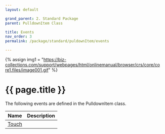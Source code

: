 ```yaml
---
layout: default

grand_parent: 2. Standard Package
parent: PulldownItem Class

title: Events
nav_order: 3
permalink: /package/standard/puldownItem/events

---
```

{% assign img1 = "https://biz-collections.com/support/webpages/html/onlinemanual/browser/crs/core/core1.files/image001.gif" %}


# {{ page.title }}

The following events are defined in the PulldownItem class.


|Name       |  Description |
|----------	|--------------|
|[Touch](/package/standard/puldownItem/events/touch)       | |